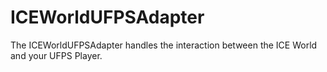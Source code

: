 # ICEWorldUFPSAdapter
The ICEWorldUFPSAdapter handles the interaction between the ICE World and your UFPS Player.
